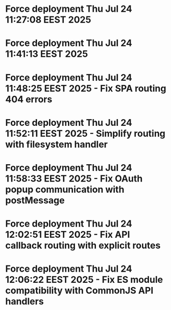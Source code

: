# Force deployment Thu Jul 24 11:27:08 EEST 2025
# Force deployment Thu Jul 24 11:41:13 EEST 2025
# Force deployment Thu Jul 24 11:48:25 EEST 2025 - Fix SPA routing 404 errors
# Force deployment Thu Jul 24 11:52:11 EEST 2025 - Simplify routing with filesystem handler
# Force deployment Thu Jul 24 11:58:33 EEST 2025 - Fix OAuth popup communication with postMessage
# Force deployment Thu Jul 24 12:02:51 EEST 2025 - Fix API callback routing with explicit routes
# Force deployment Thu Jul 24 12:06:22 EEST 2025 - Fix ES module compatibility with CommonJS API handlers
